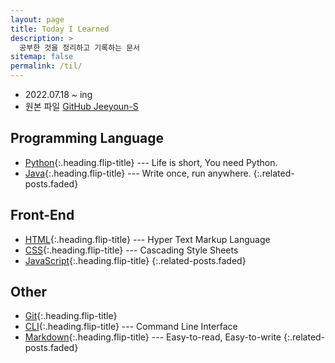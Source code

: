 ```yaml
---
layout: page
title: Today I Learned
description: >
  공부한 것을 정리하고 기록하는 문서
sitemap: false
permalink: /til/
---
```


- 2022.07.18 ~ ing
- 원본 파일 [GitHub Jeeyoun-S](https://github.com/Jeeyoun-S/Jeeyoun-S.github.io/tree/master/docs)

## Programming Language
* [Python]{:.heading.flip-title} --- Life is short, You need Python.
* [Java]{:.heading.flip-title} --- Write once, run anywhere.
{:.related-posts.faded}

## Front-End
* [HTML]{:.heading.flip-title} --- Hyper Text Markup Language
* [CSS]{:.heading.flip-title} --- Cascading Style Sheets
* [JavaScript]{:.heading.flip-title}
{:.related-posts.faded}

## Other
* [Git]{:.heading.flip-title}
* [CLI]{:.heading.flip-title} --- Command Line Interface
* [Markdown]{:.heading.flip-title} --- Easy-to-read, Easy-to-write
{:.related-posts.faded}

[Python]: /til/python/
[Java]: /til/java/

[HTML]: html.md
[CSS]: css.md
[JavaScript]: /til/javascript/

[Markdown]: markdown.md
[CLI]: cli.md
[Git]: git.md
